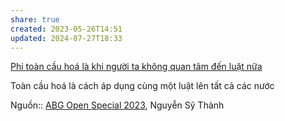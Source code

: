 ```yaml
---
share: true
created: 2023-05-26T14:51
updated: 2024-07-27T18:33
---
```

[Phi toàn cầu hoá là khi người ta không quan tâm đến luật nữa](./Phi%20to%C3%A0n%20c%E1%BA%A7u%20ho%C3%A1%20l%C3%A0%20khi%20ng%C6%B0%E1%BB%9Di%20ta%20kh%C3%B4ng%20quan%20t%C3%A2m%20%C4%91%E1%BA%BFn%20lu%E1%BA%ADt%20n%E1%BB%AFa.md) 

Toàn cầu hoá là cách áp dụng cùng một luật lên tất cả các nước


Nguồn:: [ABG Open Special 2023](ABG%20Open%20Special%202023.md), Nguyễn Sỹ Thành
